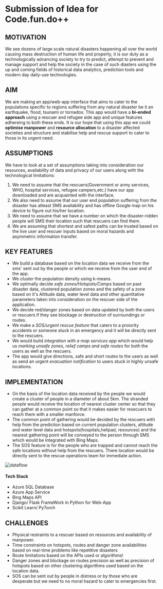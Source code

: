 # Submission of Idea for Code.fun.do++
## MOTIVATION
We see dozens of large scale natural disasters happening all over the world causing mass destruction of human life and property, it is our duty as a technologically advancing society to try to predict, attempt to prevent and manage support and help the society in the case of such diasters using the up and coming fields of historical data analytics, prediction tools and modern day daily-use technologies.
## AIM
We are making an app/web-app interface that aims to cater to the populations specific to regions suffering from any natural disaster be it an earthquake, flood, tsunami or tornados. This app would have a **bi-ended approach** using a rescuer and refugee side app and unique features adhereing to both these ends. It is our hope that using this app we could **optimise manpower** and **resource allocation** to a disaster affected societies and structure and stabilise help and rescue support to cater to those in its urgent need.  

## ASSUMPTIONS
We have to look at a set of assumptions taking into consideration our resources, availability of data and privacy of our users along with the technological limitations:
1. We need to assume that the rescuers(Government or army services, WHO, hospital services, refugee campers,etc.) have our app downloaded and are acquainted with the interface.
2. We also need to assume that our user end population suffering from the disaster has atleast SMS availability and has offline Google map on his device to figure out his/her location.
3. We need to assume that we have a number on which the disaster-ridden people will SMS their location such that rescuers can find them. 
4. We are assuming that shortest and safest paths can be trusted based on the live user and rescuer inputs based on moral hazards and asymmetric information transfer.

## KEY FEATURES
- We build a database based on the location data we receive from the sms' sent out by the people or which we receive from the user end of the app.
- We *cluster* the population density using k-means. 
- We optimally decide *safe zones/Hotspots/Camps* based on past disaster data, clustered population zones and the safety of a zone based on it's Altitude data, water level data and other quantitative parameters taken into consideration on the rescuer side of the application. 
- We decide red/danger zones based on data updated by both the users or rescuers if they see blockage or destruction of surroundings or routes. 
- We make a *SOS/urgent rescue feature* that caters to a proiority accidents or someone stuck in an emergency and it will be directly sent to the rescuers.
- We would build *integration with a map services app* which would help us *marking unsafe zones, relief camps and safe routes* for both the users as well as the rescuers. 
- The app would give directions, safe and short routes to the users as well as send an urgent *evacuation notification* to users stuck in highly unsafe locations.

## IMPLEMENTATION
- On the basis of the location data received by the people we would create a cluster of people in a diameter of about 5km. The stranded people would receive the location of nearest cluster center so that they can gather at a common point so that it makes easier for resecuers to reach them with a smaller manforce.
- The common point of gathering would be decided by the rescuers with help from the prediction based on current population clusters, altitude and water level data and hotspots(hospitals,helipad, resources) and the nearest gathering point will be conveyed to the person through SMS which would be integrated with Bing Maps. 
- The SOS feature is for the people who are trapped and cannot reach the safe locations without help from the rescuers. There location would be directly sent to the rescue operations team for immediate action.

![dataflow](https://user-images.githubusercontent.com/31070834/46861178-ae6d8d00-ce2f-11e8-8116-1b597a0d5a7c.png)
#### Tech Stack
- Azure SQL Database
- Azure App Service
- Bing Maps API
- Django/ Flask FrameWork in Python for Web-App
- Scikit Learn/ PyTorch

## CHALLENGES
- Physical restraints to a rescuer based on resources and availability of manpower.
- Time constraints on hotspots, routes and danger zone availabilities based on real-time problems like repetitive disasters
- Route limitations based on the APIs used or algorithms! 
- Danger zones and blockage on routes precision as well as precision of hotspots based on other clustering algorithms used based on the location data.
- SOS can be sent out by people in distress or by those who are desperate but we need to no moral hazard to cater to emergencies first.
